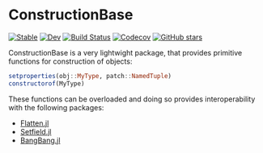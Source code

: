 # ConstructionBase

[![Stable](https://img.shields.io/badge/docs-stable-blue.svg)](https://JuliaObjects.github.io/ConstructionBase.jl/stable)
[![Dev](https://img.shields.io/badge/docs-dev-blue.svg)](https://JuliaObjects.github.io/ConstructionBase.jl/dev)
[![Build Status](https://travis-ci.com/JuliaObjects/ConstructionBase.jl.svg?branch=master)](https://travis-ci.com/JuliaObjects/ConstructionBase.jl)
[![Codecov](https://codecov.io/gh/JuliaObjects/ConstructionBase.jl/branch/master/graph/badge.svg)](https://codecov.io/gh/JuliaObjects/ConstructionBase.jl)
[![GitHub stars](https://img.shields.io/github/stars/JuliaObjects/ConstructionBase.jl?style=social)](https://github.com/JuliaObjects/ConstructionBase.jl)

ConstructionBase is a very lightwight package, that provides primitive functions for construction of objects:
```julia
setproperties(obj::MyType, patch::NamedTuple)
constructorof(MyType)
```
These functions can be overloaded and doing so provides interoperability with the following packages:
* [Flatten.jl](https://github.com/rafaqz/Flatten.jl)
* [Setfield.jl](https://github.com/jw3126/Setfield.jl)
* [BangBang.jl](https://github.com/tkf/BangBang.jl)
